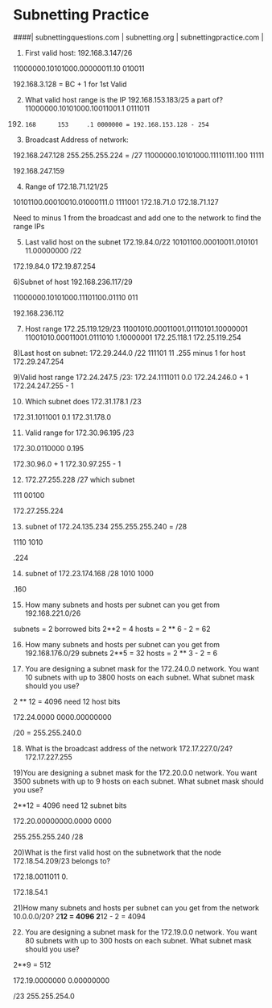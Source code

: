 # Subnetting Practice

####| subnettingquestions.com | subnetting.org | subnettingpractice.com |


1) First valid host: 192.168.3.147/26

11000000.10101000.00000011.10 010011

192.168.3.128 = BC + 1 for 1st Valid

2) What valid host range is the IP 192.168.153.183/25 a part of?
11000000.10101000.10011001.1 0111011
192.	 168	  153	  .1 0000000 = 192.168.153.128 - 254

3) Broadcast Address of network: 

192.168.247.128 255.255.255.224 = /27
11000000.10101000.11110111.100 11111

192.168.247.159

4) Range of 172.18.71.121/25

10101100.00010010.01000111.0 1111001
172.18.71.0
172.18.71.127

Need to minus 1 from the broadcast and add one to the network to find the range IPs


5) Last valid host on the subnet 172.19.84.0/22
10101100.00010011.010101 11.00000000 /22

172.19.84.0
172.19.87.254

6)Subnet of host 192.168.236.117/29 

11000000.10101000.11101100.01110 011

192.168.236.112

7) Host range 172.25.119.129/23
11001010.00011001.01110101.10000001
11001010.00011001.0111010 1.10000001
172.25.118.1
172.25.119.254

8)Last host on subnet: 172.29.244.0 /22
111101 11 .255 minus 1 for host
172.29.247.254

9)Valid host range 172.24.247.5 /23:
172.24.1111011 0.0
172.24.246.0 + 1 
172.24.247.255 - 1

10) Which subnet does 172.31.178.1 /23

172.31.1011001 0.1
172.31.178.0

11) Valid range for 172.30.96.195 /23

172.30.0110000 0.195

172.30.96.0 + 1
172.30.97.255 - 1

12) 172.27.255.228 /27 which subnet

111 00100 

172.27.255.224

13) subnet of 172.24.135.234 255.255.255.240 = /28

1110 1010

.224

14) subnet of 172.23.174.168 /28
1010 1000

.160

15) How many subnets and hosts per subnet can you get from 192.168.221.0/26

subnets = 2 borrowed bits 2**2 = 4
hosts = 2 ** 6 - 2 = 62

16) How many subnets and hosts per subnet can you get from 192.168.176.0/29
subnets 2**5 = 32
hosts = 2 ** 3 - 2 = 6

17) You are designing a subnet mask for the 172.24.0.0 network. You want 10 subnets with up to 3800 hosts on each subnet. What subnet mask should you use?

2 ** 12 = 4096 need 12 host bits

172.24.0000  0000.00000000

/20 = 255.255.240.0

18) What is the broadcast address of the network 172.17.227.0/24?
172.17.227.255

19)You are designing a subnet mask for the 172.20.0.0 network. You want 3500 subnets with up to 9 hosts on each subnet. What subnet mask should you use?

2**12 = 4096 need 12 subnet bits

172.20.00000000.0000 0000

255.255.255.240 /28

20)What is the first valid host on the subnetwork that the node 172.18.54.209/23 belongs to?

172.18.0011011 0.

172.18.54.1

21)How many subnets and hosts per subnet can you get from the network 10.0.0.0/20?
2**12 = 4096
2**12 - 2 = 4094

22) You are designing a subnet mask for the 172.19.0.0 network. You want 80 subnets with up to 300 hosts on each subnet. What subnet mask should you use?

2**9 = 512

172.19.0000000 0.00000000

/23 255.255.254.0